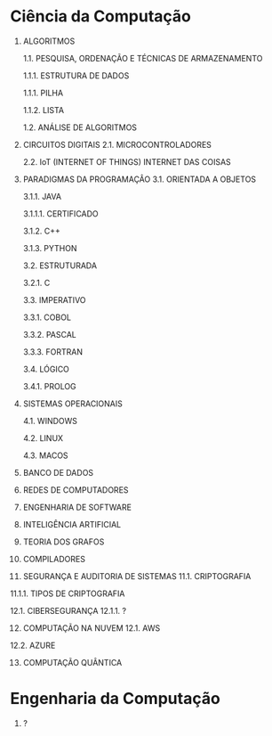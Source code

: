 # Ciência da Computação

1. ALGORITMOS

   1.1. PESQUISA, ORDENAÇÃO E TÉCNICAS DE ARMAZENAMENTO

     1.1.1. ESTRUTURA DE DADOS

      1.1.1. PILHA

      1.1.2. LISTA


   1.2. ANÁLISE DE ALGORITMOS

2. CIRCUITOS DIGITAIS
   2.1. MICROCONTROLADORES

   2.2. IoT (INTERNET OF THINGS) INTERNET DAS COISAS

3. PARADIGMAS DA PROGRAMAÇÂO
   3.1. ORIENTADA A OBJETOS

   3.1.1. JAVA

   3.1.1.1. CERTIFICADO

   3.1.2. C++

   3.1.3. PYTHON

   3.2. ESTRUTURADA

   3.2.1. C

   3.3. IMPERATIVO

   3.3.1. COBOL

   3.3.2. PASCAL

   3.3.3. FORTRAN

   3.4. LÓGICO

   3.4.1. PROLOG


4. SISTEMAS OPERACIONAIS

   4.1. WINDOWS

   4.2. LINUX

   4.3. MACOS

5. BANCO DE DADOS

6. REDES DE COMPUTADORES

7. ENGENHARIA DE SOFTWARE

8. INTELIGÊNCIA ARTIFICIAL

9. TEORIA DOS GRAFOS

10. COMPILADORES

11. SEGURANÇA E AUDITORIA DE SISTEMAS
   11.1. CRIPTOGRAFIA

   11.1.1. TIPOS DE CRIPTOGRAFIA

12.1. CIBERSEGURANÇA
    12.1.1. ?

12. COMPUTAÇÃO NA NUVEM
   12.1. AWS

   12.2. AZURE

13. COMPUTAÇÃO QUÂNTICA


# Engenharia da Computação

1. ?
